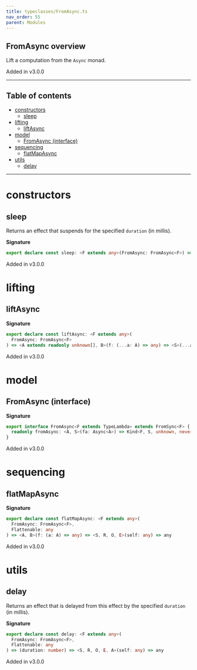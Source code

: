 ```yaml
---
title: typeclasses/FromAsync.ts
nav_order: 55
parent: Modules
---
```


## FromAsync overview

Lift a computation from the `Async` monad.

Added in v3.0.0

---

<h2 class="text-delta">Table of contents</h2>

- [constructors](#constructors)
  - [sleep](#sleep)
- [lifting](#lifting)
  - [liftAsync](#liftasync)
- [model](#model)
  - [FromAsync (interface)](#fromasync-interface)
- [sequencing](#sequencing)
  - [flatMapAsync](#flatmapasync)
- [utils](#utils)
  - [delay](#delay)

---

# constructors

## sleep

Returns an effect that suspends for the specified `duration` (in millis).

**Signature**

```ts
export declare const sleep: <F extends any>(FromAsync: FromAsync<F>) => <S>(duration: number) => any
```

Added in v3.0.0

# lifting

## liftAsync

**Signature**

```ts
export declare const liftAsync: <F extends any>(
  FromAsync: FromAsync<F>
) => <A extends readonly unknown[], B>(f: (...a: A) => any) => <S>(...a: A) => any
```

Added in v3.0.0

# model

## FromAsync (interface)

**Signature**

```ts
export interface FromAsync<F extends TypeLambda> extends FromSync<F> {
  readonly fromAsync: <A, S>(fa: Async<A>) => Kind<F, S, unknown, never, never, A>
}
```

Added in v3.0.0

# sequencing

## flatMapAsync

**Signature**

```ts
export declare const flatMapAsync: <F extends any>(
  FromAsync: FromAsync<F>,
  Flattenable: any
) => <A, B>(f: (a: A) => any) => <S, R, O, E>(self: any) => any
```

Added in v3.0.0

# utils

## delay

Returns an effect that is delayed from this effect by the specified `duration` (in millis).

**Signature**

```ts
export declare const delay: <F extends any>(
  FromAsync: FromAsync<F>,
  Flattenable: any
) => (duration: number) => <S, R, O, E, A>(self: any) => any
```

Added in v3.0.0
